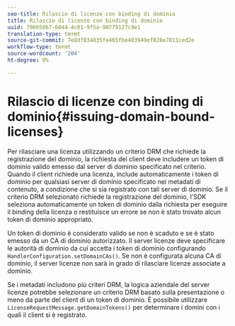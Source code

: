 ```yaml
---
seo-title: Rilascio di licenze con binding di dominio
title: Rilascio di licenze con binding di dominio
uuid: 706650b7-6044-4c01-9f5a-90779127c9e1
translation-type: tm+mt
source-git-commit: 7e8df034035fe465fbe403949ef828e7811ced2e
workflow-type: tm+mt
source-wordcount: '204'
ht-degree: 0%

---
```



# Rilascio di licenze con binding di dominio{#issuing-domain-bound-licenses}

Per rilasciare una licenza utilizzando un criterio DRM che richiede la registrazione del dominio, la richiesta del client deve includere un token di dominio valido emesso dal server di dominio specificato nel criterio. Quando il client richiede una licenza, include automaticamente i token di dominio per qualsiasi server di dominio specificato nei metadati di contenuto, a condizione che si sia registrato con tali server di dominio. Se il criterio DRM selezionato richiede la registrazione del dominio, l&#39;SDK seleziona automaticamente un token di dominio dalla richiesta per eseguire il binding della licenza o restituisce un errore se non è stato trovato alcun token di dominio appropriato.

Un token di dominio è considerato valido se non è scaduto e se è stato emesso da un CA di dominio autorizzato. Il server licenze deve specificare le autorità di dominio da cui accetta i token di dominio configurando `HandlerConfiguration.setDomainCAs()`. Se non è configurata alcuna CA di dominio, il server licenze non sarà in grado di rilasciare licenze associate a dominio.

Se i metadati includono più criteri DRM, la logica aziendale del server licenze potrebbe selezionare un criterio DRM basato sulla presentazione o meno da parte del client di un token di dominio. È possibile utilizzare `LicenseRequestMessage.getDomainTokens()` per determinare i domini con i quali il client si è registrato.
